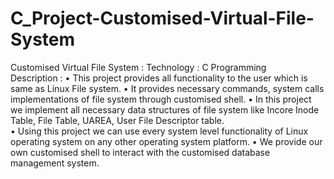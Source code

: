 # C_Project-Customised-Virtual-File-System
Customised Virtual File System : 
Technology : C Programming  
Description :
• This project provides all functionality to the user which is same as Linux File system.
• It provides necessary commands, system calls implementations of file system through  customised shell.
• In this project we implement all necessary data structures of file system like Incore Inode  Table, File Table, UAREA, User File Descriptor table.  
• Using this project we can use every system level functionality of Linux operating system on any 
  other operating system platform. 
• We provide our own customised shell to interact with the customised database management 
  system.
